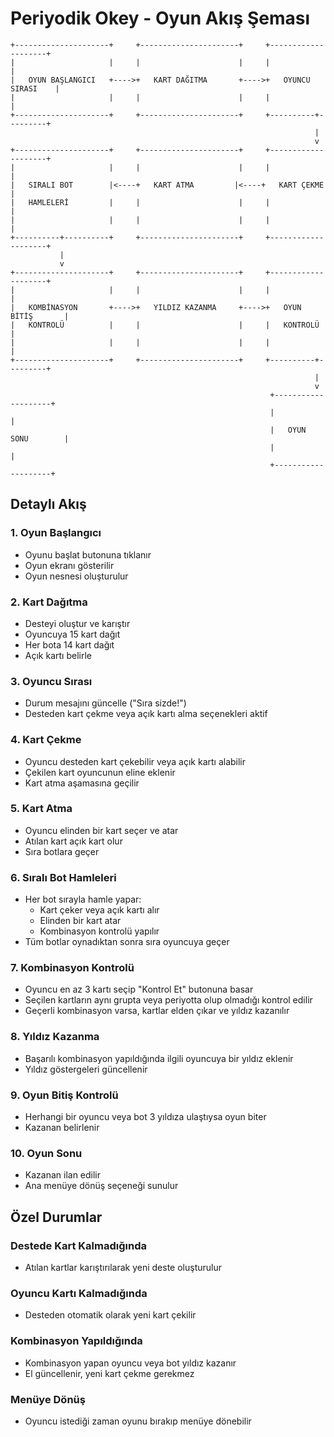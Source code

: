 # Periyodik Okey - Oyun Akış Şeması

```
+---------------------+     +----------------------+     +--------------------+
|                     |     |                      |     |                    |
|   OYUN BAŞLANGICI   +---->+   KART DAĞITMA       +---->+   OYUNCU SIRASI    |
|                     |     |                      |     |                    |
+---------------------+     +----------------------+     +----------+---------+
                                                                    |
                                                                    v
+---------------------+     +----------------------+     +--------------------+
|                     |     |                      |     |                    |
|   SIRALI BOT        |<----+   KART ATMA         |<----+   KART ÇEKME        |
|   HAMLELERİ         |     |                      |     |                    |
|                     |     |                      |     |                    |
+----------+----------+     +----------------------+     +--------------------+
           |
           v
+---------------------+     +----------------------+     +--------------------+
|                     |     |                      |     |                    |
|   KOMBİNASYON       +---->+   YILDIZ KAZANMA     +---->+   OYUN BİTİŞ       |
|   KONTROLÜ          |     |                      |     |   KONTROLÜ         |
|                     |     |                      |     |                    |
+---------------------+     +----------------------+     +----------+---------+
                                                                    |
                                                                    v
                                                          +--------------------+
                                                          |                    |
                                                          |   OYUN SONU        |
                                                          |                    |
                                                          +--------------------+
```

## Detaylı Akış

### 1. Oyun Başlangıcı
- Oyunu başlat butonuna tıklanır
- Oyun ekranı gösterilir
- Oyun nesnesi oluşturulur

### 2. Kart Dağıtma
- Desteyi oluştur ve karıştır
- Oyuncuya 15 kart dağıt
- Her bota 14 kart dağıt
- Açık kartı belirle

### 3. Oyuncu Sırası
- Durum mesajını güncelle ("Sıra sizde!")
- Desteden kart çekme veya açık kartı alma seçenekleri aktif

### 4. Kart Çekme
- Oyuncu desteden kart çekebilir veya açık kartı alabilir
- Çekilen kart oyuncunun eline eklenir
- Kart atma aşamasına geçilir

### 5. Kart Atma
- Oyuncu elinden bir kart seçer ve atar
- Atılan kart açık kart olur
- Sıra botlara geçer

### 6. Sıralı Bot Hamleleri
- Her bot sırayla hamle yapar:
  - Kart çeker veya açık kartı alır
  - Elinden bir kart atar
  - Kombinasyon kontrolü yapılır
- Tüm botlar oynadıktan sonra sıra oyuncuya geçer

### 7. Kombinasyon Kontrolü
- Oyuncu en az 3 kartı seçip "Kontrol Et" butonuna basar
- Seçilen kartların aynı grupta veya periyotta olup olmadığı kontrol edilir
- Geçerli kombinasyon varsa, kartlar elden çıkar ve yıldız kazanılır

### 8. Yıldız Kazanma
- Başarılı kombinasyon yapıldığında ilgili oyuncuya bir yıldız eklenir
- Yıldız göstergeleri güncellenir

### 9. Oyun Bitiş Kontrolü
- Herhangi bir oyuncu veya bot 3 yıldıza ulaştıysa oyun biter
- Kazanan belirlenir

### 10. Oyun Sonu
- Kazanan ilan edilir
- Ana menüye dönüş seçeneği sunulur

## Özel Durumlar

### Destede Kart Kalmadığında
- Atılan kartlar karıştırılarak yeni deste oluşturulur

### Oyuncu Kartı Kalmadığında
- Desteden otomatik olarak yeni kart çekilir

### Kombinasyon Yapıldığında
- Kombinasyon yapan oyuncu veya bot yıldız kazanır
- El güncellenir, yeni kart çekme gerekmez

### Menüye Dönüş
- Oyuncu istediği zaman oyunu bırakıp menüye dönebilir 